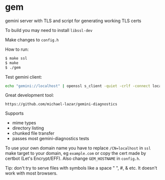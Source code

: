 # gem

gemini server with TLS and script for generating working TLS certs

To build you may need to install `libssl-dev`

Make changes to `config.h`

How to run:
```sh
$ make ssl
$ make
$ ./gem
```

Test gemini client:
```sh
echo "gemini://localhost" | openssl s_client -quiet -crlf -connect localhost:1965
```

Great development tool:
```
https://github.com/michael-lazar/gemini-diagnostics
```

Supports 
- mime types
- directory listing
- chunked file transfer
- passes most gemini-diagnostics tests

To use your own domain name you have to replace `/CN=localhost` in `ssl` make target to your domain, eg `example.com` or copy the cert made by certbot (Let's Encrypt/EFF).
Also change `GEM_HOSTNAME` in `config.h`.

Tip: don't try to serve files with symbols like a space " ", #, & etc. It doesn't work with most browsers.